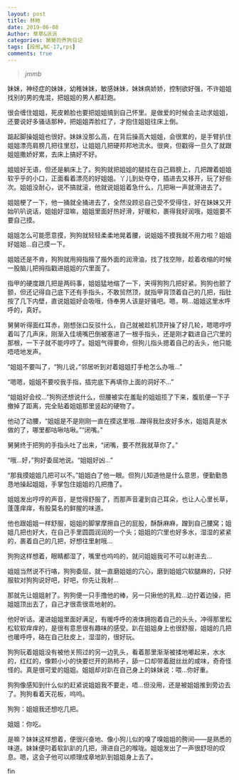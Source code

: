 ```yaml
---
layout: post
title: 林柿
date: 2019-06-08
Author: 草草&派派
categories: 舅舅的养狗日记
tags: [段邢,NC-17,rps]
comments: true
---
```

> _jmmb_

妹妹，神经症的妹妹，幼稚妹妹，敏感妹妹，妹妹病娇娇，控制欲好强，不许姐姐找别的男的鬼混，把姐姐的男人都赶跑。

很会缠住姐姐，死皮赖脸也要把姐姐搞到自己怀里。是做爱的时候会主动求姐姐，还要说好多骚话那种，把姐姐弄脸红了，才抱住姐姐往床上倒。

踮起脚操姐姐也很好。妹妹没那么高，在背后操高大姐姐，会很累的，是手臂扒住姐姐漂亮肩膀几把往里怼，让姐姐几把硬邦邦地流水。很爽，但戳得一旦久了就跟姐姐撒娇好累，去床上搞好不好。

姐姐好无语，但还是躺床上了。狗狗就把姐姐的腿挂在自己肩膀上，几把蹭着姐姐软乎乎的小口，正面看着漂亮的好姐姐。丫儿到处夺夺，插进去又移开，玩了好些次。姐姐没耐心，说不搞就滚，他就说姐姐着急什么，几把啾一声就滑进去了。

姐姐梗了一下，他一捅就全捅进去了，全然没顾忌自己受不受得住，好在妹妹又开始叭叭说话，姐姐好湿嘛，姐姐里面好热好滑，好暖和，裹得我好润哦，姐姐要不要自己摸。

姐姐怎么可能愿意摸，狗狗就轻轻柔柔地晃着腰，说姐姐不摸我就不用力啦？姐姐好姐姐…自己摸一下。

姐姐还是不肯，狗狗就用拇指揩了揩外面的润滑油，找了找空隙，趁着收缩的时候一股脑儿把拇指戳进姐姐的穴里面了。

指甲的硬度跟几把是两码事，姐姐猛地缩了一下，夹得狗狗几把好紧。狗狗也颤了颤，但还记得自己底下还有手指头，不敢贸然顶，就指甲背顶着自己的几把，指肚按了几下内壁，直说姐姐好会吸哦，侍奉男人该是好骚吧。嗯，啊…姐姐这里水呼呼的，真好。

舅舅听得面红耳赤，刚想张口反驳什么，自己就被趁机顶开操了好几轮，嗯嗯哼哼着叫了几声床，刚渐入佳境嘴巴倒被塞进了一根手指头，还是刚才戳进自己穴里的那根，一下子就不能哼哼了。姐姐气得要命，但狗儿指头摁着自己的舌头，他只能唔唔地发声。

“姐姐不要叫了，“狗儿说，”邻居听到对着姐姐打手枪怎么办哦…”

“嗯嗯，姐姐不要咬我手指，插完底下再填你上面的洞好不…”

“姐姐好会绞…”狗狗还想说什么，但腰被实在羞耻的姐姐揽了下来，腹肌便一下子撤掉了距离，完全贴着姐姐那里竖起的硬物了。

他动了动腰，“姐姐是不是刚刚一直在摸这里哦…蹭得我肚皮好多水，姐姐真是水做的了，哪里都咕啾咕啾。”“闭嘴。”

舅舅终于把狗的手指头吐了出来，“闭嘴，要不然我就草你了。”

“哦…好，”狗好委屈地说。“姐姐好凶…”

“那我摸姐姐几把可以不。”姐姐白了他一眼。但狗儿知道他是什么意思，便勤勤恳恳地操起姐姐，手掌包住姐姐的几把撸了。

姐姐发出哼哼的声音，是觉得舒服了，而那声音灌到自己耳朵，也让人心里长草，蓬蓬痒痒，有股莫名的鲜腥的味道。

他也跟姐姐一样舒服，姐姐的脚掌摩擦自己的屁股，酥酥麻麻，蹭到自己腰窝；姐姐几把也好大，在自己手里圆圆润润的一个头；姐姐的穴里也好多水，湿湿的紧紧的，裹着自己的几把，好想往里射哦…

狗狗这样想着，眼睛都湿了，嘴里也呜呜的，就问姐姐我可不可以射进去…

姐姐当然说不行咯，狗狗委屈，就一直磨姐姐的穴心，磨到姐姐穴软腿麻的，只好服软对狗狗说好吧，好吧，你先让我射…

那就先让姐姐射了。狗狗便一只手撸他的棒，另一只揪他的乳粒…边拧着边操，把姐姐顶出去了，自己才很乖很乖地射的。

他好听话。灌进姐姐里面好满足，有暖呼呼的液体拥抱着自己的头头，冲得那里松松软软痒痒的，是很有意思很有趣味的感受。趴在姐姐身上也很舒服，姐姐的几把也暖呼呼，硌在自己肚皮上，湿湿的，很好玩。

狗狗玩着姐姐没有被他关照过的另一边乳头，看着那里渐渐被揉地嘟起来，水水的，红红的，像颗小小的快要烂开的熟柿子，舔一口却带着甜丝丝的咸味，奇奇怪怪的。真是很可爱的姐姐。姐姐却对趴在自己身上的妹妹说：喂…你好重。

狗狗像感知到什么似的赶紧说姐姐我不要走，唔…但没用，还是被姐姐推到旁边去了。狗狗看着天花板，呜呜。

狗狗：姐姐我还想吃几把。

姐姐：你吃。

是嘛？妹妹这样想着，便很兴奋地、像小狗儿似的嗅了嗅姐姐的胯间——是熟悉的味道。妹妹便叼着软趴趴的几把，滑进自己的喉咙。姐姐发出了一声很舒坦的叹息。嗯，这会子他可以顺理成章地趴到姐姐身上去了。



fin
